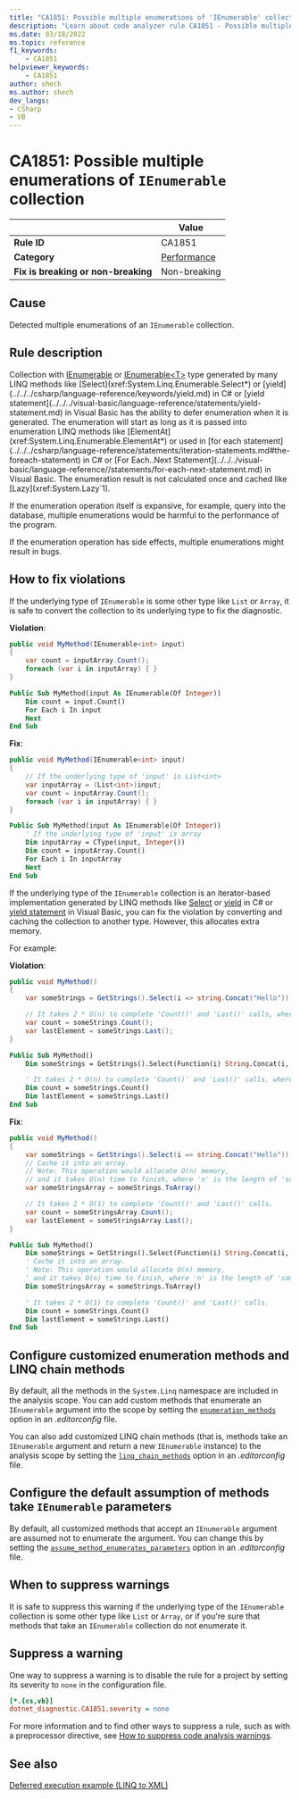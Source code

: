 ```yaml
---
title: "CA1851: Possible multiple enumerations of 'IEnumerable' collection"
description: "Learn about code analyzer rule CA1851 - Possible multiple enumerations of 'IEnumerable' collection."
ms.date: 03/18/2022
ms.topic: reference
f1_keywords:
    - CA1851
helpviewer_keywords:
    - CA1851
author: shech
ms.author: shech
dev_langs:
- CSharp
- VB
---
```


# CA1851: Possible multiple enumerations of `IEnumerable` collection

| | Value |
|-|-|
| **Rule ID** |CA1851|
| **Category** |[Performance](performance-warnings.md)|
| **Fix is breaking or non-breaking** |Non-breaking|

## Cause

Detected multiple enumerations of an `IEnumerable` collection.

## Rule description

Collection with [IEnumerable](xref:System.Collections.IEnumerable) or [IEnumerable\<T\>](xref:System.Collections.Generic.IEnumerable`1) type generated by many LINQ methods like [Select](xref:System.Linq.Enumerable.Select*) or [yield](../../../csharp/language-reference/keywords/yield.md) in C# or [yield statement](../../../visual-basic/language-reference/statements/yield-statement.md) in Visual Basic has the ability to defer enumeration when it is generated. The enumeration will start as long as it is passed into enumeration LINQ methods like [ElementAt](xref:System.Linq.Enumerable.ElementAt*) or used in [for each statement](../../../csharp/language-reference/statements/iteration-statements.md#the-foreach-statement) in C# or [For Each..Next Statement](../../../visual-basic/language-reference//statements/for-each-next-statement.md) in Visual Basic. The enumeration result is not calculated once and cached like [Lazy](xref:System.Lazy`1).

If the enumeration operation itself is expansive, for example, query into the database, multiple enumerations would be harmful to the performance of the program.

If the enumeration operation has side effects, multiple enumerations might result in bugs.

## How to fix violations

If the underlying type of `IEnumerable` is some other type like `List` or `Array`, it is safe to convert the collection to its underlying type to fix the diagnostic.

**Violation**:

```csharp
public void MyMethod(IEnumerable<int> input)
{
    var count = inputArray.Count();
    foreach (var i in inputArray) { }
}
```

```vb
Public Sub MyMethod(input As IEnumerable(Of Integer))
    Dim count = input.Count()
    For Each i In input
    Next
End Sub
```

**Fix**:

```csharp
public void MyMethod(IEnumerable<int> input)
{
    // If the underlying type of 'input' is List<int>
    var inputArray = (List<int>)input;
    var count = inputArray.Count();
    foreach (var i in inputArray) { }
}
```

```vb
Public Sub MyMethod(input As IEnumerable(Of Integer))
    ' If the underlying type of 'input' is array
    Dim inputArray = CType(input, Integer())
    Dim count = inputArray.Count()
    For Each i In inputArray
    Next
End Sub
```

If the underlying type of the `IEnumerable` collection is an iterator-based implementation generated by LINQ methods like [Select](xref:System.Linq.Enumerable.Select*) or [yield](../../../csharp/language-reference/keywords/yield.md) in C# or [yield statement](../../../visual-basic/language-reference/statements/yield-statement.md) in Visual Basic, you can fix the violation by converting and caching the collection to another type. However, this allocates extra memory.

For example:

**Violation**:

```csharp
public void MyMethod()
{
    var someStrings = GetStrings().Select(i => string.Concat("Hello"));

    // It takes 2 * O(n) to complete 'Count()' and 'Last()' calls, where 'n' is the length of 'someStrings'.
    var count = someStrings.Count();
    var lastElement = someStrings.Last();
}
```

```vb
Public Sub MyMethod()
    Dim someStrings = GetStrings().Select(Function(i) String.Concat(i, "Hello"))

    ' It takes 2 * O(n) to complete 'Count()' and 'Last()' calls, where 'n' is the length of 'someStrings'.
    Dim count = someStrings.Count()
    Dim lastElement = someStrings.Last()
End Sub
```

**Fix**:

```csharp
public void MyMethod()
{
    var someStrings = GetStrings().Select(i => string.Concat("Hello"));
    // Cache it into an array.
    // Note: This operation would allocate O(n) memory,
    // and it takes O(n) time to finish, where 'n' is the length of 'someStrings'.
    var someStringsArray = someStrings.ToArray()

    // It takes 2 * O(1) to complete 'Count()' and 'Last()' calls.
    var count = someStringsArray.Count();
    var lastElement = someStringsArray.Last();
}
```

```vb
Public Sub MyMethod()
    Dim someStrings = GetStrings().Select(Function(i) String.Concat(i, "Hello"))
    ' Cache it into an array.
    ' Note: This operation would allocate O(n) memory,
    ' and it takes O(n) time to finish, where 'n' is the length of 'someStrings'.
    Dim someStringsArray = someStrings.ToArray()

    ' It takes 2 * O(1) to complete 'Count()' and 'Last()' calls.
    Dim count = someStrings.Count()
    Dim lastElement = someStrings.Last()
End Sub
```

## Configure customized enumeration methods and LINQ chain methods

By default, all the methods in the `System.Linq` namespace are included in the analysis scope. You can add custom methods that enumerate an `IEnumerable` argument into the scope by setting the [`enumeration_methods`](https://github.com/dotnet/roslyn-analyzers/blob/main/docs/Analyzer%20Configuration.md#enumeration-methods) option in an *.editorconfig* file.

You can also add customized LINQ chain methods (that is, methods take an `IEnumerable` argument and return a new `IEnumerable` instance) to the analysis scope by setting the [`linq_chain_methods`](https://github.com/dotnet/roslyn-analyzers/blob/main/docs/Analyzer%20Configuration.md#linq-chain-methods) option in an *.editorconfig* file.

## Configure the default assumption of methods take `IEnumerable` parameters

By default, all customized methods that accept an `IEnumerable` argument are assumed not to enumerate the argument. You can change this by setting the [`assume_method_enumerates_parameters`](https://github.com/dotnet/roslyn-analyzers/blob/main/docs/Analyzer%20Configuration.md#assume-method-enumerates-parameters) option in an *.editorconfig* file.

## When to suppress warnings

It is safe to suppress this warning if the underlying type of the `IEnumerable` collection is some other type like `List` or `Array`, or if you're sure that methods that take an `IEnumerable` collection do not enumerate it.

## Suppress a warning

One way to suppress a warning is to disable the rule for a project by setting its severity to `none` in the configuration file.

```ini
[*.{cs,vb}]
dotnet_diagnostic.CA1851.severity = none
```

For more information and to find other ways to suppress a rule, such as with a preprocessor directive, see [How to suppress code analysis warnings](../suppress-warnings.md).

## See also

[Deferred execution example (LINQ to XML)](../../../standard/linq/deferred-execution-example.md)
